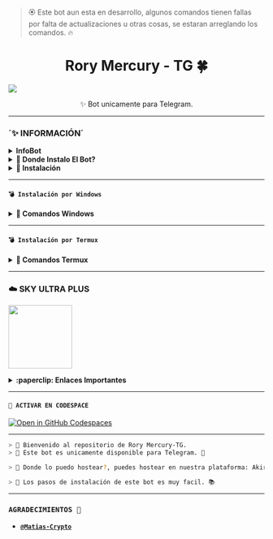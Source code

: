 > 🏵 Este bot aun esta en desarrollo, algunos comandos tienen fallas por falta de actualizaciones u otras cosas, se estaran arreglando los comandos. 🔥

<h1 align="center">Rory Mercury - TG 🍀</h1>

<img src="https://qu.ax/snFtM.jpg">

<p align="center">✨ Bot unicamente para Telegram.</p>
</p>

---

### **´✨ INFORMACIÓN´**

<details>
  <summary><b> InfoBot </b></summary>
  
  > 🏵 Este bot es solo funcional en la plataforma de Telegram, si quieres instalar el bot edita la parte config.json y cambias el token al token del bot de telegram 🏵
  
</details>

<details>
 <summary><b> 🚩 Donde Instalo El Bot? </b></summary>

> 🌺 Para instalar el bot te invito que uses el hosting **`Akirax Hosting`** el hosting es 100% confiable que esperas para usarlo?, unete ya a nuestra comunidad!!! 🌸

</details>

<details>
 <summary><b> 🚩 Instalación </b></summary>

> 🌺 Si instalas el bot en hosting como Akirax, o CodeSpace ve al archivo config.json y cambia el token actual que está al token que te da el BotFather en Telegram. 🌸

> 🔥 Ejemplo: En este caso está: 

> • TOKEN="7558258855:AAFGwQktw7GHqrNpCcI1vv1Tw-QCtDgQ_S8"

> 🔥 Edita la parte donde está el token del bot de Tg y cambialo a tu token de telegram:

> • TOKEN="Aquí Token que te da BotFather"

[**`Aquí Link Archivo`**](https://github.com/memochiko/RoryMercury-TG/blob/main/config.jon)

> 🌺 El token puedes cambiarlo en el archivo config.json 🌸

> 🌺 Si usas Termux, Windowa entre otros puedes clonar el repositorio y editar la parte config.json y coloca el token actual que te da el BotFarher en telegram. Y ya puedes instalar el Bot telegram. 🌸

</details>


---

#### **`💣 Instalación por Windows`**

<details>
 <summary><b> 🦎 Comandos Windows</b></summary>

```bash
> git clone https://github.com/memochiko/RoryMercury-TG
```

```bash
> cd YaemoriBot-TG
```

```bash
> python main.py
```

</details>

---

#### **`💣 Instalación por Termux`**

<details>
 <summary><b> 🦎 Comandos Termux</b></summary>

```bash
> pkg update && pkg upgrade
```

```bash
> pkg install python git
```

```bash
> pip install --upgrade pip
```

```bash
> git clone https://github.com/memochiko/RoryMercury-TG
```

```bash
> cd RoryMercury-TG
```

```bash
> pip install -r requirements.txt
```

```bash
> python main.py
```

</details>

---

### ☁️ SKY ULTRA PLUS
<a href="https://home.akirax.net"><img src="[https://qu.ax/zFzXF.png](https://qu.ax/pASbO.jpg)" height="125px"></a>

<details>
 <summary><b>:paperclip: Enlaces Importantes</b></summary>

- **Dashboard:** [`Aquí`](https://home.akirax.net)
- **Panel:** [`Aquí`](https://console.akirax.net)
- **Canal de WhatsApp:** [`Aquí`](https://whatsapp.com/channel/0029VakUvreFHWpyWUr4Jr0g)
- **Comunidad:** [`Aquí`](https://chat.whatsapp.com/JPwcXvPEUwlEOyjI3BpYys)
- **Contacto(s):** 
[`Memo Chiko`](https://wa.me/56967964633) [`Matias-Crypto`](https://wa.me/51953265359)

</details>

---

#### **`🌌 ACTIVAR EN CODESPACE`**

[![Open in GitHub Codespaces](https://github.com/codespaces/badge.svg)](https://github.com/codespaces/new?skip_quickstart=true&machine=basicLinux32gb&repo=memochiko/RoryMercury-TG&ref=main&geo=UsEast)

----- 

```bash
> 🌸 Bienvenido al repositorio de Rory Mercury-TG.
> 💋 Este bot es unicamente disponible para Telegram. 💫

> 🦈 Donde lo puedo hostear?, puedes hostear en nuestra plataforma: Akirax Hosting, compra coins y arquiere el mejor servidor para asi puedas usar el bot sin bugs. ✨️

> 🌺 Los pasos de instalación de este bot es muy facil. 📚
```

---

### **`AGRADECIMIENTOS 🌟`**
- [**`@Matias-Crypto`**](https://github.com/matias-crypto)
